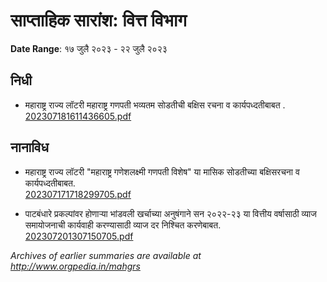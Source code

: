 # साप्ताहिक सारांश: वित्त विभाग

**Date Range**: १७ जुलै २०२३ - २२ जुलै २०२३


## निधी
- महाराष्ट्र राज्य लॉटरी महाराष्ट्र गणपती भव्यतम सोडतीची बक्षिस रचना व कार्यपध्दतीबाबत .\
  [202307181611436605.pdf](https://gr.maharashtra.gov.in/Site/Upload/Government%20Resolutions/English/202307181611436605.pdf)

## नानाविध
- महाराष्ट्र राज्य लॉटरी "महाराष्ट्र गणेशलक्ष्मी गणपती विशेष" या मासिक सोडतीच्या बक्षिसरचना व कार्यपध्दतीबाबत.\
  [202307171718299705.pdf](https://gr.maharashtra.gov.in/Site/Upload/Government%20Resolutions/English/202307171718299705.pdf)

- पाटबंधारे प्रकल्पांवर होणाऱ्या भांडवली खर्चाच्या अनुषंगाने सन २०२२-२३ या वित्तीय वर्षासाठी व्याज समायोजनाची कार्यवाही करण्यासाठी व्याज दर निश्चित करणेबाबत.\
  [202307201307150705.pdf](https://gr.maharashtra.gov.in/Site/Upload/Government%20Resolutions/English/202307201307150705.pdf)


*Archives of earlier summaries are available at http://www.orgpedia.in/mahgrs*